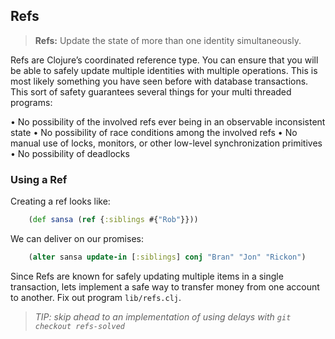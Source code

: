 ## Refs

> **Refs:** Update the state of more than one identity simultaneously.

Refs are Clojure’s coordinated reference type. You can ensure that you will be able to safely update multiple identities with multiple operations. This is most likely something you have seen before with database transactions. This sort of safety guarantees several things for your multi threaded programs:

• No possibility of the involved refs ever being in an observable inconsistent state
• No possibility of race conditions among the involved refs
• No manual use of locks, monitors, or other low-level synchronization primitives
• No possibility of deadlocks

### Using a Ref

Creating a ref looks like:

~~~clojure
    (def sansa (ref {:siblings #{"Rob"}}))
~~~

We can deliver on our promises:

~~~clojure
    (alter sansa update-in [:siblings] conj "Bran" "Jon" "Rickon")
~~~

Since Refs are known for safely updating multiple items in a single transaction, lets implement a safe way to transfer money from one account to another. Fix out program `lib/refs.clj`.

> _TIP: skip ahead to an implementation of using delays with `git checkout refs-solved`_
